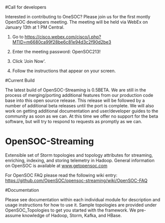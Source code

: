 #Call for developers

Interested in contributing to OneSOC? Please join us for the first montly OpenSOC developers meeting.  The meeting will be held via WebEx on January 13th at 1 PM Central. 

1. Go to https://cisco.webex.com/cisco/j.php?MTID=m6680ca99f28be6c81e94d3c2f90d2be3

2. Enter the meeting password: OpenSOC213! 
3. Click 'Join Now'. 
4. Follow the instructions that appear on your screen. 

#Current Build

The latest build of OpenSOC-Streaming is 0.5BETA.  We are still in the process of merging/porting additional
features from our production code base into this open source release.  This release will be followed by
a number of additional beta releases until the port is complete.  We will also work on getting additional 
documentation and user/developer guides to the community as soon as we can.  At this time we offer no support
for the beta software, but will try to respond to requests as promptly as we can.

# OpenSOC-Streaming

Extensible set of Storm topologies and topology attributes for streaming, enriching, indexing, and storing telemetry in Hadoop.  General information on OpenSOC is available at www.getopensoc.com

For OpenSOC FAQ please read the following wiki entry:  https://github.com/OpenSOC/opensoc-streaming/wiki/OpenSOC-FAQ


#Documentation

Please see documentation within each individual module for description and usage instructions for how to use it.  Sample topologies are provided under OpenSOC_Topologies to get you started with the framework.  We pre-assume knowledge of Hadoop, Storm, Kafka, and HBase.
